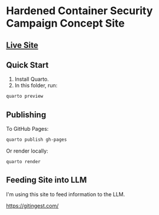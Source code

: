 # Hardened Container Security Campaign Concept Site

## [Live Site](https://oppkey.github.io/hardened-container/pages/index.html)

## Quick Start

1. Install Quarto.
2. In this folder, run:

```bash
quarto preview
```

## Publishing

To GitHub Pages:

```bash
quarto publish gh-pages
```

Or render locally:

```bash
quarto render
```

## Feeding Site into LLM

I'm using this site to feed information to the LLM.

<https://gitingest.com/>

